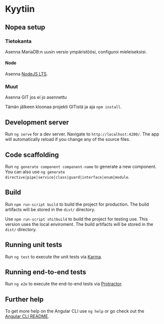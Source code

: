 # Kyytiin

## Nopea setup

### Tietokanta

Asenna MariaDB:n uusin versio ympäristöösi, configuroi mieleiseksisi. 

#### Node

Asenna [NodeJS LTS](https://nodejs.org/en/). 

### Muut

Asenna GIT jos ei jo asennettu

Tämän jälkeen kloonaa projekti GITistä ja aja `npm install`.  

## Development server

Run `ng serve` for a dev server. Navigate to `http://localhost:4200/`. The app will automatically reload if you change any of the source files.

## Code scaffolding

Run `ng generate component component-name` to generate a new component. You can also use `ng generate directive|pipe|service|class|guard|interface|enum|module`.

## Build

Run `npm run-script build` to build the project for production. The build artifacts will be stored in the `dist/` directory. 

Use `npm run-script shitbuild` to build the project for testing use. This version uses the local enviroment. The build artifacts will be stored in the `dist/` directory. 
## Running unit tests

Run `ng test` to execute the unit tests via [Karma](https://karma-runner.github.io).

## Running end-to-end tests

Run `ng e2e` to execute the end-to-end tests via [Protractor](http://www.protractortest.org/).

## Further help

To get more help on the Angular CLI use `ng help` or go check out the [Angular CLI README](https://github.com/angular/angular-cli/blob/master/README.md).

